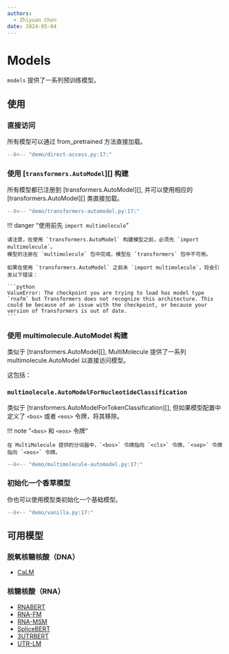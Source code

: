 ```yaml
---
authors:
  - Zhiyuan Chen
date: 2024-05-04
---
```


# Models

`models` 提供了一系列预训练模型。

## 使用

### 直接访问

所有模型可以通过 from_pretrained 方法直接加载。

```python
--8<-- "demo/direct-access.py:17:"
```

### 使用 [`transformers.AutoModel`][] 构建

所有模型都已注册到 [transformers.AutoModel][], 并可以使用相应的 [transformers.AutoModel][] 类直接加载。

```python
--8<-- "demo/transformers-automodel.py:17:"
```

!!! danger "使用前先 `import multimolecule`"

    请注意，在使用 `transformers.AutoModel` 构建模型之前，必须先 `import multimolecule`。
    模型的注册在 `multimolecule` 包中完成，模型在 `transformers` 包中不可用。

    如果在使用 `transformers.AutoModel` 之前未 `import multimolecule`，将会引发以下错误：

    ```python
    ValueError: The checkpoint you are trying to load has model type `rnafm` but Transformers does not recognize this architecture. This could be because of an issue with the checkpoint, or because your version of Transformers is out of date.
    ```

### 使用 multimolecule.AutoModel 构建

类似于 [transformers.AutoModel][], MultiMolecule 提供了一系列 multimolecule.AutoModel 以直接访问模型。

这包括：

### `multimolecule.AutoModelForNucleotideClassification`

类似于 [transformers.AutoModelForTokenClassification][], 但如果模型配置中定义了 `<bos>` 或者 `<eos>` 令牌，将其移除。

!!! note "`<bos>` 和 `<eos>` 令牌"

    在 MultiMolecule 提供的分词器中，`<bos>` 令牌指向 `<cls>` 令牌，`<sep>` 令牌指向 `<eos>` 令牌。

```python
--8<-- "demo/multimolecule-automodel.py:17:"
```

### 初始化一个香草模型

你也可以使用模型类初始化一个基础模型。

```python
--8<-- "demo/vanilla.py:17:"
```

## 可用模型

### 脱氧核糖核酸（DNA）

- [CaLM](models/calm.md)

### 核糖核酸（RNA）

- [RNABERT](models/rnabert.md)
- [RNA-FM](models/rnafm.md)
- [RNA-MSM](models/rnamsm.md)
- [SpliceBERT](models/splicebert.md)
- [3UTRBERT](models/utrbert.md)
- [UTR-LM](models/utrlm.md)
